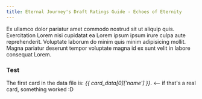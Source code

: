 ```yaml
---
title: Eternal Journey's Draft Ratings Guide - Echoes of Eternity
---
```

Ex ullamco dolor pariatur amet commodo nostrud sit ut aliquip quis. Exercitation Lorem nisi cupidatat ea Lorem ipsum ipsum irure culpa aute reprehenderit. Voluptate laborum do minim quis minim adipisicing mollit. Magna pariatur deserunt tempor voluptate magna id ex sunt velit in labore consequat Lorem.

### Test

The first card in the data file is: *{{ card_data[0]['name'] }}*. <-- if that's a real card, something worked :D